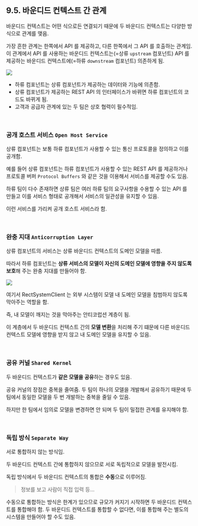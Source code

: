 ## 9.5. 바운디드 컨텍스트 간 관계

바운디드 컨텍스트는 어떤 식으로든 연결되기 때문에 두 바운디드 컨텍스트는 다양한 방식으로 관계를 맺음.

가장 흔한 관계는 한쪽에서 API 를 제공하고, 다른 한쪽에서 그 API 를 호출하는 관계임.
이 관계에서 API 를 사용하는 바운디드 컨텍스트는(=상류 `upstream` 컴포넌트) API 를 제공하는 바운디드 컨텍스트에(=하류 `downstream` 컴포넌트) 의존하게 됨.

![](https://blog.kakaocdn.net/dn/ruspf/btrHqRAWkjP/8YV3cU4GQkWy69iP5cKQjK/img.png)

- 하류 컴포넌트는 상류 컴포넌트가 제공하는 데이터와 기능에 의존함.
- 상류 컴포넌트가 제공하는 REST API 의 인터페이스가 바뀌면 하류 컴포넌트의 코드도 바뀌게 됨.
- 고객과 공급자 관계에 있는 두 팀은 상호 협력이 필수적임.

<br>

### 공개 호스트 서비스 `Open Host Service`

상류 컴포넌트는 보통 하류 컴포넌트가 사용할 수 있는 통신 프로토콜을 정의하고 이를 공개함.

예를 들어 상류 컴포넌트는 하류 컴포넌트가 사용할 수 있는 REST API 를 제공하거나 프로토콜 버퍼 `Protocol Buffers` 와 같은 것을 이용해서 서비스를 제공할 수도 있음.

하류 팀이 다수 존재하면 상류 팀은 여러 하류 팀의 요구사항을 수용할 수 있는 API 를 만들고 이를 서비스 형태로 공개해서 서비스의 일관성을 유지할 수 있음.

이런 서비스를 가리켜 공개 호스트 서비스라 함.

<br>

### 완충 지대 `Anticorruption Layer`

상류 컴포넌트의 서비스는 상류 바운디드 컨텍스트의 도메인 모델을 따름.

따라서 하류 컴포넌트는 **상류 서비스의 모델이 자신의 도메인 모델에 영향을 주지 않도록 보호**해 주는 완충 지대를 만들어야 함.

![](https://velog.velcdn.com/images/mo-zza/post/68933daf-cd72-49d7-a99b-64d3d1c1d6c0/image.png)

여기서 RectSystemClient 는 외부 시스템이 모델 내 도메인 모델을 침범하지 않도록 막아주는 역할을 함.

즉, 내 모델이 깨지는 것을 막아주는 안티코럽션 계층이 됨.

이 계층에서 두 바운디드 컨텍스트 간의 **모델 변환**을 처리해 주기 떄문에 다른 바운디드 컨텍스트 모델에 영향을 받지 않고 내 도메인 모델을 유지할 수 있음.

<br>

### 공유 커널 `Shared Kernel`

두 바운디드 컨텍스트가 **같은 모델을 공유**하는 경우도 있음.

공유 커널의 장점은 중복을 줄여줌.
두 팀이 하나의 모델을 개발해서 공유하기 때문에 두 팀에서 동일한 모델을 두 번 개발하는 중복을 줄일 수 있음.

하지만 한 팀에서 임의로 모델을 변경하면 안 되며 두 팀이 밀접한 관계를 유지해야 함.

<br>

### 독립 방식 `Separate Way`

서로 통합하지 않는 방식임.

두 바운디드 컨텍스트 간에 통합하지 않으므로 서로 독립적으로 모델을 발전시킴.

독립 방식에서 두 바운디드 컨텍스트의 통합은 **수동**으로 이루어짐.

> 정보를 보고 사람이 직접 입력 등...

수동으로 통합하는 방식은 한계가 있으므로 규모가 커지기 시작하면 두 바운디드 컨텍스트를 통합해야 함.
두 바운디드 컨텍스트를 통합할 수 없다면, 이를 통합해 주는 별도의 시스템을 만들어야 할 수도 있음.